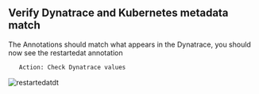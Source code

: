 ## Verify Dynatrace and Kubernetes metadata match

The Annotations should match what appears in the Dynatrace, you should now see the restartedat annotation

```bash
   Action: Check Dynatrace values
   ```

![restartedatdt](../../assets/images/restartedatdt.png)
